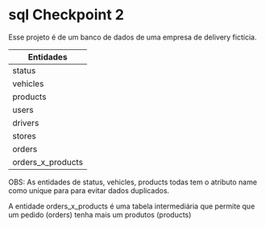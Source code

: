 # sql Checkpoint 2

Esse projeto é de um banco de dados de uma empresa de delivery fictícia.

|  Entidades |
| ------ |
| status |
| vehicles |
| products |
| users |
| drivers |
| stores |
| orders |
| orders_x_products |

OBS: As entidades de status, vehicles, products todas tem o atributo name como unique para para evitar dados duplicados.

A entidade orders_x_products é uma tabela intermediária que permite que um pedido (orders) tenha mais um produtos (products)
